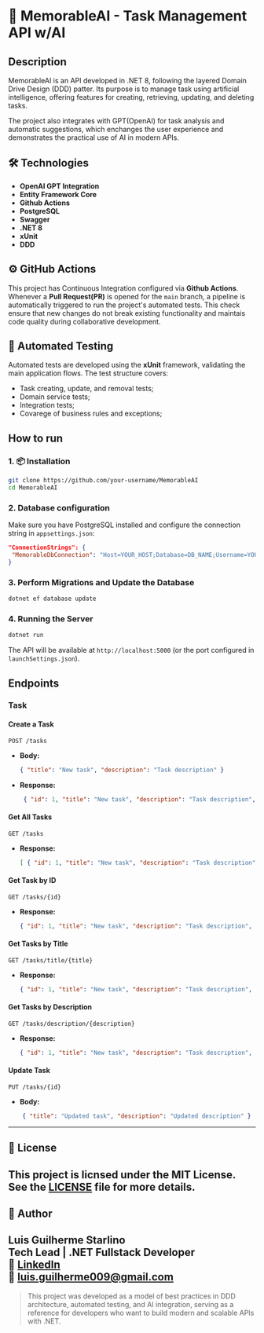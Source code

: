 # 🧠 MemorableAI - Task Management API  w/AI

## Description
MemorableAI is an API developed in .NET 8, following the layered Domain Drive Design (DDD) patter. Its purpose is to manage task using artificial intelligence, offering features for creating, retrieving, updating, and deleting tasks.

The project also integrates with GPT(OpenAI) for task analysis and automatic suggestions, which enchanges the user experience and demonstrates the practical use of AI in modern APIs.

## 🛠️ Technologies
- **OpenAI GPT Integration**
- **Entity Framework Core**
- **Github Actions**
- **PostgreSQL**
- **Swagger**
- **.NET 8**
- **xUnit**
- **DDD**

## ⚙️ GitHub Actions
This project has Continuous Integration configured via **Github Actions**.
Whenever a **Pull Request(PR)** is opened for the `main` branch, a pipeline is automatically triggered to run the project's automated tests. This check ensure that new changes do not break existing functionality and maintais code quality during collaborative development.

## 🧪 Automated Testing
Automated tests are developed using the **xUnit** framework, validating the main application flows. The test structure covers:
- Task creating, update, and removal tests;
- Domain service tests;
- Integration tests;
- Covarege of business rules and exceptions;

## How to run

### 1. 📦 Installation
```bash
git clone https://github.com/your-username/MemorableAI
cd MemorableAI
```

### 2. Database configuration
Make sure you have PostgreSQL installed and configure the connection string in `appsettings.json`:

```json
"ConnectionStrings": {
 "MemorableDbConnection": "Host=YOUR_HOST;Database=DB_NAME;Username=YOUR_USER;Password=YOUR_PASSWORD"
}
```

### **3. Perform Migrations and Update the Database**
```bash
dotnet ef database update
```

### **4. Running the Server**
```bash
dotnet run
```

The API will be available at `http://localhost:5000` (or the port configured in `launchSettings.json`).

## Endpoints

### Task

#### Create a Task
`POST /tasks`
- **Body:**
  ```json
  { "title": "New task", "description": "Task description" }
  ```
- **Response:**
  ```json
   { "id": 1, "title": "New task", "description": "Task description", "createBy": "MemorableAI", "date": "2025-07-25T12:00:00Z" }
  ```

#### Get All Tasks
`GET /tasks`
- **Response:**
  ```json
  [ { "id": 1, "title": "New task", "description": "Task description", "createBy": "MemorableAI", "date": "2025-07-25T12:00:00Z" } ]
  ```

  
#### Get Task by ID
`GET /tasks/{id}`
- **Response:**
  ```json
  { "id": 1, "title": "New task", "description": "Task description", "createBy": "MemorableAI", "date": "2025-07-25T12:00:00Z" }
  ```

#### Get Tasks by Title
`GET /tasks/title/{title}`
- **Response:**
  ```json
  { "id": 1, "title": "New task", "description": "Task description", "createBy": "MemorableAI", "date": "2025-07-25T12:00:00Z" }
  ```


#### Get Tasks by Description
`GET /tasks/description/{description}`
- **Response:**
  ```json
  { "id": 1, "title": "New task", "description": "Task description", "createBy": "MemorableAI", "date": "2025-07-25T12:00:00Z" }
  ```


#### Update Task
`PUT /tasks/{id}`
- **Body:**
```json
    { "title": "Updated task", "description": "Updated description" }
```

---

## 📄 License
This project is licnsed under the **MIT License**.
See the [LICENSE](./LICENSE) file for more details.
---

## 👤 Author

**Luis Guilherme Starlino**  
Tech Lead | .NET Fullstack Developer  
🔗 [LinkedIn](https://www.linkedin.com/in/luisstarlino)  
📧 luis.guilherme009@gmail.com  
---

> This project was developed as a model of best practices in DDD architecture, automated testing, and AI integration, serving as a reference for developers who want to build modern and scalable APIs with .NET.

